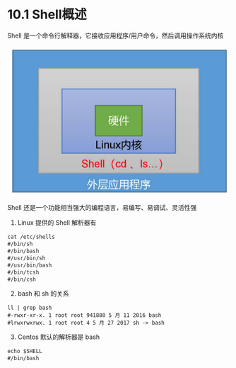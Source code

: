 # 10.1 Shell概述

Shell 是一个命令行解释器，它接收应用程序/用户命令，然后调用操作系统内核

![img.png](img.png)

Shell 还是一个功能相当强大的编程语言，易编写、易调试、灵活性强

1. Linux 提供的 Shell 解析器有

```shell
cat /etc/shells
#/bin/sh
#/bin/bash
#/usr/bin/sh
#/usr/bin/bash
#/bin/tcsh
#/bin/csh
```

2. bash 和 sh 的关系

```shell
ll | grep bash
#-rwxr-xr-x. 1 root root 941880 5 月 11 2016 bash
#lrwxrwxrwx. 1 root root 4 5 月 27 2017 sh -> bash
```

3. Centos 默认的解析器是 bash

```shell
echo $SHELL
#/bin/bash
```